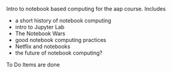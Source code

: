 Intro to notebook based computing for the aap course. Includes

* a short history of notebook computing
* intro to Jupyter Lab
* The Notebook Wars
* good notebook computing practices
* Netflix and notebooks
* the future of notebook computing?

To Do Items are done